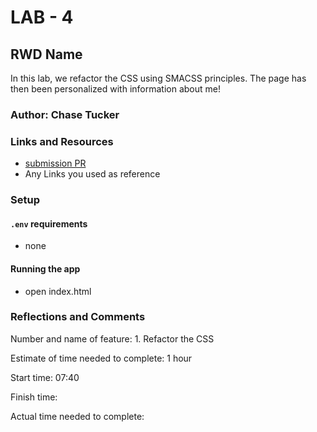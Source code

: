 # LAB - 4

## RWD Name

In this lab, we refactor the CSS using SMACSS principles. The page has then been personalized with information about me!

### Author: Chase Tucker

### Links and Resources
* [submission PR](http://xyz.com)
* Any Links you used as reference

### Setup

#### `.env` requirements
* none

#### Running the app
* open index.html

### Reflections and Comments
Number and name of feature: 1. Refactor the CSS

Estimate of time needed to complete: 1 hour

Start time: 07:40

Finish time: 

Actual time needed to complete: 
